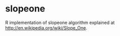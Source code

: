 slopeone
========

R implementation of slopeone algorithm explained at http://en.wikipedia.org/wiki/Slope_One.
